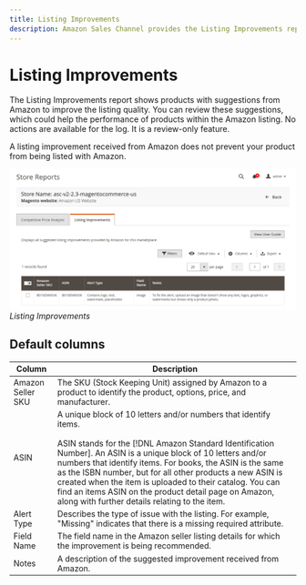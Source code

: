 ```yaml
---
title: Listing Improvements
description: Amazon Sales Channel provides the Listing Improvements report to give you suggestions for Amazon listing quality improvements.
---
```


# Listing Improvements

The Listing Improvements report shows products with suggestions from Amazon to improve the listing quality. You can review these suggestions, which could help the performance of products within the Amazon listing. No actions are available for the log. It is a review-only feature.

A listing improvement received from Amazon does not prevent your product from being listed with Amazon.

![](assets/amazon-listing-improvements.png)
_Listing Improvements_

## Default columns

|Column|Description|
|--- |--- |
|Amazon Seller SKU |The SKU (Stock Keeping Unit) assigned by Amazon to a product to identify the product, options, price, and manufacturer. |
|ASIN |A unique block of 10 letters and/or numbers that identify items.<br><br>ASIN stands for the [!DNL Amazon Standard Identification Number]. An ASIN is a unique block of 10 letters and/or numbers that identify items. For books, the ASIN is the same as the ISBN number, but for all other products a new ASIN is created when the item is uploaded to their catalog. You can find an items ASIN on the product detail page on Amazon, along with further details relating to the item. |
|Alert Type |Describes the type of issue with the listing. For example, "Missing" indicates that there is a missing required attribute. |
|Field Name |The field name in the Amazon seller listing details for which the improvement is being recommended. |
|Notes |A description of the suggested improvement received from Amazon. |

